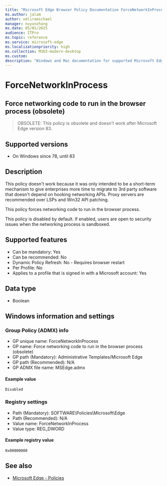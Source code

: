 ```yaml
---
title: "Microsoft Edge Browser Policy Documentation ForceNetworkInProcess"
ms.author: jalam
author: vmliramichael
manager: nuyunzhang
ms.date: 05/01/2025
audience: ITPro
ms.topic: reference
ms.service: microsoft-edge
ms.localizationpriority: high
ms.collection: M365-modern-desktop
ms.custom:
description: "Windows and Mac documentation for supported Microsoft Edge Browser policy: Force networking code to run in the browser process (obsolete)"
---
```


<!--THIS FILE IS AUTOMATICALLY GENERATED. MANUAL CHANGES WILL BE OVERWRITTEN.-->
<!--Please contact the Microsoft Edge Manageability team with any questions.-->

# ForceNetworkInProcess

## Force networking code to run in the browser process (obsolete)
> OBSOLETE: This policy is obsolete and doesn't work after Microsoft Edge version 83.

## Supported versions

- On Windows since 78, until 83

## Description

This policy doesn't work because it was only intended to be a short-term mechanism to give enterprises more time to migrate to 3rd party software that doesn't depend on hooking networking APIs. Proxy servers are recommended over LSPs and Win32 API patching.

This policy forces networking code to run in the browser process.

This policy is disabled by default. If enabled, users are open to security issues when the networking process is sandboxed.

## Supported features

- Can be mandatory: Yes
- Can be recommended: No
- Dynamic Policy Refresh: No - Requires browser restart
- Per Profile: No
- Applies to a profile that is signed in with a Microsoft account: Yes

## Data type

- Boolean

## Windows information and settings

### Group Policy (ADMX) info

- GP unique name: ForceNetworkInProcess
- GP name: Force networking code to run in the browser process (obsolete)
- GP path (Mandatory): Administrative Templates/Microsoft Edge
- GP path (Recommended): N/A
- GP ADMX file name: MSEdge.admx

#### Example value

```
Disabled
```

### Registry settings

- Path (Mandatory): SOFTWARE\Policies\Microsoft\Edge
- Path (Recommended): N/A
- Value name: ForceNetworkInProcess
- Value type: REG_DWORD

#### Example registry value

```
0x00000000
```


## See also
- [Microsoft Edge - Policies](../microsoft-edge-policies.md)
